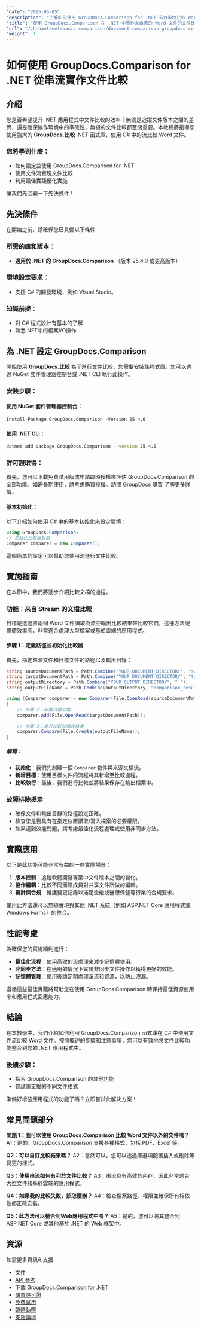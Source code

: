 ```yaml
---
"date": "2025-05-05"
"description": "了解如何使用 GroupDocs.Comparison for .NET 有效率地比較 Word 文件。本指南涵蓋設定、實施和最佳實務。"
"title": "使用 GroupDocs.Comparison 在 .NET 中實作來自流的 Word 文件的文件比較"
"url": "/zh-hant/net/basic-comparison/document-comparison-groupdocs-comparison-net-csharp/"
"weight": 1
---
```


# 如何使用 GroupDocs.Comparison for .NET 從串流實作文件比較

## 介紹

您是否希望提升 .NET 應用程式中文件比較的效率？無論是追蹤文件版本之間的差異，還是確保協作環境中的準確性，無縫的文件比較都至關重要。本教程將指導您使用強大的 **GroupDocs.比較** .NET 函式庫，使用 C# 中的流比較 Word 文件。

### 您將學到什麼：
- 如何設定並使用 GroupDocs.Comparison for .NET
- 使用文件流實現文件比較
- 利用最佳實踐優化實施

讓我們先回顧一下先決條件！

## 先決條件

在開始之前，請確保您已具備以下條件：

### 所需的庫和版本：
- **適用於 .NET 的 GroupDocs.Comparison** （版本 25.4.0 或更高版本）

### 環境設定要求：
- 支援 C# 的開發環境，例如 Visual Studio。

### 知識前提：
- 對 C# 程式設計有基本的了解
- 熟悉.NET中的檔案I/O操作

## 為 .NET 設定 GroupDocs.Comparison

開始使用 **GroupDocs.比較** 為了進行文件比較，您需要安裝該程式庫。您可以透過 NuGet 套件管理器控制台或 .NET CLI 執行此操作。

### 安裝步驟：

#### 使用 NuGet 套件管理器控制台：
```plaintext
Install-Package GroupDocs.Comparison -Version 25.4.0
```

#### 使用 .NET CLI：
```bash
dotnet add package GroupDocs.Comparison --version 25.4.0
```

### 許可證取得：
首先，您可以下載免費試用版或申請臨時授權來評估 GroupDocs.Comparison 的全部功能。如需長期使用，請考慮購買授權。訪問 [GroupDocs 購買](https://purchase.groupdocs.com/buy) 了解更多詳情。

#### 基本初始化：

以下介紹如何使用 C# 中的基本初始化來設定環境：

```csharp
using GroupDocs.Comparison;
// 初始化比較器對象
Comparer comparer = new Comparer();
```

這個簡單的設定可以幫助您使用流進行文件比較。

## 實施指南

在本節中，我們將逐步介紹比較文檔的過程。

### 功能：來自 Stream 的文檔比較

目標是透過將兩個 Word 文件讀取為流並輸出比較結果來比較它們。這種方法記憶體效率高，非常適合處理大型檔案或基於雲端的應用程式。

#### 步驟 1：定義路徑並初始化比較器

首先，指定來源文件和目標文件的路徑以及輸出目錄：

```csharp
string sourceDocumentPath = Path.Combine("YOUR_DOCUMENT_DIRECTORY", "source.docx");
string targetDocumentPath = Path.Combine("YOUR_DOCUMENT_DIRECTORY", "target.docx");
string outputDirectory = Path.Combine("YOUR_OUTPUT_DIRECTORY", ".");
string outputFileName = Path.Combine(outputDirectory, "comparison_result.docx");

using (Comparer comparer = new Comparer(File.OpenRead(sourceDocumentPath)))
{
    // 步驟 2：新增目標文檔
    comparer.Add(File.OpenRead(targetDocumentPath));

    // 步驟 3：進行比較並儲存結果
    comparer.Compare(File.Create(outputFileName));
}
```

##### 解釋：
- **初始化**：我們先創建一個 `Comparer` 物件與來源文檔流。
- **新增目標**：使用目標文件的流程將其新增至比較過程。
- **比較執行**：最後，我們進行比較並將結果保存在輸出檔案中。

### 故障排除提示
- 確保文件和輸出目錄的路徑設定正確。
- 檢查您是否具有在指定位置讀取/寫入檔案的必要權限。
- 如果遇到效能問題，請考慮最佳化流程處理或使用非同步方法。

## 實際應用

以下是此功能可能非常有益的一些實際場景：

1. **版本控制**：追蹤軟體開發專案中文件版本之間的變化。
2. **協作編輯**：比較不同團隊成員對共享文件所做的編輯。
3. **審計與合規**：維護變更記錄以滿足金融或醫療保健等行業的合規要求。

使用此方法還可以無縫實現與其他 .NET 系統（例如 ASP.NET Core 應用程式或 Windows Forms）的整合。

## 性能考慮

為確保您的實施順利進行：
- **最佳化流程**：使用高效的流處理來減少記憶體使用。
- **非同步方法**：在適用的情況下實現非同步文件操作以獲得更好的效能。
- **記憶體管理**：使用後請定期處理溪流和資源，以防止洩漏。

遵循這些最佳實踐將幫助您在使用 GroupDocs.Comparison 時保持最佳資源使用率和應用程式回應能力。

## 結論

在本教學中，我們介紹如何利用 GroupDocs.Comparison 函式庫在 C# 中使用文件流比較 Word 文件。按照概述的步驟和注意事項，您可以有效地將文件比較功能整合到您的 .NET 應用程式中。 

### 後續步驟：
- 探索 GroupDocs.Comparison 的其他功能
- 嘗試庫支援的不同文件格式

準備好增強應用程式的功能了嗎？立即嘗試此解決方案！

## 常見問題部分

**問題 1：我可以使用 GroupDocs.Comparison 比較 Word 文件以外的文件嗎？**
A1：是的，GroupDocs.Comparison 支援各種格式，包括 PDF、Excel 等。

**Q2：可以自訂比較結果嗎？**
A2：當然可以。您可以透過庫選項配置插入或刪除等變更的樣式。

**Q3：使用串流如何有利於文件比較？**
A3：串流具有高效的內存，因此非常適合大型文件和基於雲端的應用程式。

**Q4：如果我的比較失敗，該怎麼辦？**
A4：檢查檔案路徑、權限並確保所有相依性都正確安裝。

**Q5：此方法可以整合到Web應用程式中嗎？**
A5：是的，您可以將其整合到 ASP.NET Core 或其他基於 .NET 的 Web 框架中。

## 資源

如需更多資訊和支援：
- [文件](https://docs.groupdocs.com/comparison/net/)
- [API 參考](https://reference.groupdocs.com/comparison/net/)
- [下載 GroupDocs.Comparison for .NET](https://releases.groupdocs.com/comparison/net/)
- [購買許可證](https://purchase.groupdocs.com/buy)
- [免費試用](https://releases.groupdocs.com/comparison/net/)
- [臨時執照](https://purchase.groupdocs.com/temporary-license/)
- [支援論壇](https://forum.groupdocs.com/c/comparison/)